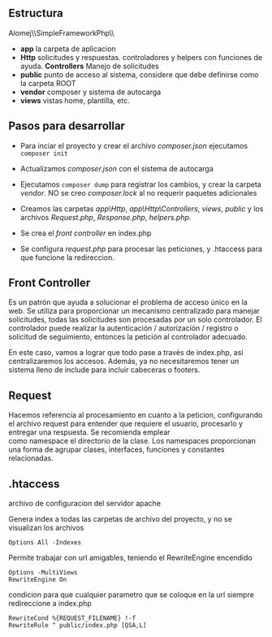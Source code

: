 ## Estructura
Alomej\\\SimpleFrameworkPhp\\\\

- __app__ la carpeta de aplicacion
- __Http__ solicitudes y respuestas. controladores y helpers con funciones de ayuda.
__Controllers__ Manejo de solicitudes
- __public__ punto de acceso al sistema, considere que debe definirse como la carpeta ROOT
- __vendor__ composer y sistema de autocarga
- __views__ vistas home, plantilla, etc.


## Pasos para desarrollar
- Para inciar el proyecto y crear el archivo _composer.json_ ejecutamos ```composer init```
- Actualizamos _composer.json_ con el sistema de autocarga
- Ejecutamos ```composer dump``` para registrar los cambios, y crear la carpeta _vendor_. NO se creo _composer.lock_ al no requerir paquetes adicionales
- Creamos las carpetas _app\Http_, _app\Http\Controllers_, _views_, _public_ y los archivos _Request.php_, _Response.php_, _helpers.php_.

- Se crea el _front controller_ en index.php
- Se configura _request.php_ para procesar las peticiones, y .htaccess para que funcione la redireccion.


## Front Controller

Es un patrón que ayuda a solucionar el problema de acceso único en la web. Se utiliza para proporcionar un mecanismo centralizado para manejar solicitudes, todas las solicitudes son procesadas por un solo controlador. El controlador puede realizar la autenticación / autorización / registro o solicitud de seguimiento, entonces la petición al controlador adecuado.

En este caso, vamos a lograr que todo pase a través de index.php, así centralizaremos los accesos. Además, ya no necesitaremos tener un sistema lleno de include para incluir cabeceras o footers.


## Request

Hacemos referencia al procesamiento en cuanto a la peticion, configurando el archivo request para entender que requiere el usuario, procesarlo y entregar una respuesta.
Se recomienda emplear como namespace el directorio de la clase. Los namespaces proporcionan una forma de agrupar clases, interfaces, funciones y constantes relacionadas.


## .htaccess
archivo de configuracion del servidor apache

Genera index a todas las carpetas de archivo del proyecto, y no se visualizan los archivos
```
Options All -Indexes
``` 

Permite trabajar con url amigables, teniendo el RewriteEngine encendido
```
Options -MultiViews
RewriteEngine On
```

condicion para que cualquier parametro que se coloque en la url siempre redireccione a index.php
```
RewriteCond %{REQUEST_FILENAME} !-f
RewriteRule ^ public/index.php [QSA,L]
``` 
